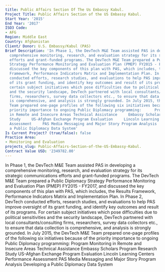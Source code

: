 ```yaml
---
title: Public Affairs Section Of The Us Embassy Kabul.
Project Title: Public Affairs Section of the US Embassy Kabul.
Start Year: '2015'
End Year: '2017'
ISO3 Code:
- AFG
Region: Middle East
Country: Afghanistan
Client/ Donor: U.S. Embassy/Kabul (PAS)
Brief Description: 'In Phase 1, the DevTech M&E Team assisted PAS in developing a
  comprehensive monitoring, research, and evaluation strategy for its strategic communications
  efforts and grant-funded programs. The DevTech M&E Team prepared a Public Diplomacy
  Strategy Performance Monitoring and Evaluation Plan (PMEP) FY2015 - FY2017, and
  discussed the key components of this plan with PAS, which includes, the Results
  Framework, Performance Indicators Matrix and Implementation Plan. In Phase 2, DevTech
  conducted efforts, research studies, and evaluations to help PAS improve oversight
  of its grant funding, and identify key outcomes and result of its programs. For
  certain subject initiatives which pose difficulties due to political sensitivities
  and the security landscape, DevTech partnered with local consultants/consulting
  firms, researchers, survey data collectors etc., to ensure that data collection
  is comprehensive, and analysis is strongly grounded. In July 2015, the DevTech M&E
  Team prepared one-page profiles of the following six initiatives because of the
  priority importance to ongoing Public Diplomacy programming:      Program Monitoring
  in Remote and Insecure Areas Technical Assistance     Embassy Scholars Program Research
  Study     US-Afghan Exchange Program Evaluation     Lincoln Learning Centers Performance
  Assessment     PAS Media Messaging and Major Story Program Analysis     Developing
  a Public Diplomacy Data System'
Is Current Project? (true/false): false
Practice Area:
- Monitoring and Evaluation
projects_slug: Public-Affairs-Section-of-the-US-Embassy-Kabul.
Contract Value USD: '2349782.00'
---
```


In Phase 1, the DevTech M&E Team assisted PAS in developing a comprehensive monitoring, research, and evaluation strategy for its strategic communications efforts and grant-funded programs. The DevTech M&E Team prepared a Public Diplomacy Strategy Performance Monitoring and Evaluation Plan (PMEP) FY2015 - FY2017, and discussed the key components of this plan with PAS, which includes, the Results Framework, Performance Indicators Matrix and Implementation Plan. In Phase 2, DevTech conducted efforts, research studies, and evaluations to help PAS improve oversight of its grant funding, and identify key outcomes and result of its programs. For certain subject initiatives which pose difficulties due to political sensitivities and the security landscape, DevTech partnered with local consultants/consulting firms, researchers, survey data collectors etc., to ensure that data collection is comprehensive, and analysis is strongly grounded. In July 2015, the DevTech M&E Team prepared one-page profiles of the following six initiatives because of the priority importance to ongoing Public Diplomacy programming:      Program Monitoring in Remote and Insecure Areas Technical Assistance     Embassy Scholars Program Research Study     US-Afghan Exchange Program Evaluation     Lincoln Learning Centers Performance Assessment     PAS Media Messaging and Major Story Program Analysis     Developing a Public Diplomacy Data System